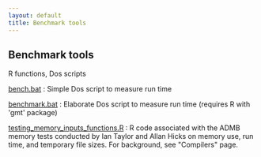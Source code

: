 ```yaml
---
layout: default
title: Benchmark tools
---
```


Benchmark tools
---------------

R functions, Dos scripts

[bench.bat][2]
:  Simple Dos script to measure run time

[benchmark.bat][3]
:  Elaborate Dos script to measure run time (requires R with 'gmt' package)

[ testing_memory_inputs_functions.R][5]
:  R code associated with the ADMB memory tests conducted by Ian Taylor and Allan Hicks on memory use, run time, and temporary file sizes. For background, see "Compilers" page.

[2]: bench.bat
[3]: benchmark.bat
[5]: testing_memory_inputs_functions.R
